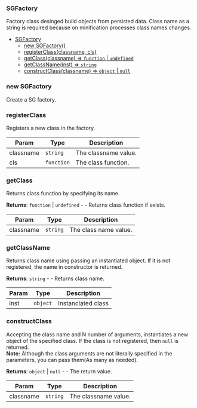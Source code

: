 <a name="SGFactory"></a>

### SGFactory
Factory class desinged build objects from persisted data.
Class name as a string is required because on minification processes class names changes.



* [SGFactory](#SGFactory)
    * [new SGFactory()](#new-SGFactory)
    * [registerClass(classname, cls)](#registerClass)
    * [getClass(classname) ⇒ <code>function</code> \| <code>undefined</code>](#getClass)
    * [getClassName(inst) ⇒ <code>string</code>](#getClassName)
    * [constructClass(classname) ⇒ <code>object</code> \| <code>null</code>](#constructClass)

<a name="new_SGFactory_new"></a>

### new SGFactory
Create a SG factory.

<a name="SGFactory+registerClass"></a>

### registerClass
Registers a new class in the factory.



| Param | Type | Description |
| --- | --- | --- |
| classname | <code>string</code> | The classname value. |
| cls | <code>function</code> | The class function. |

<a name="SGFactory+getClass"></a>

### getClass
Returns class function by specifying its name.


**Returns**: <code>function</code> \| <code>undefined</code> - - Returns class function if exists.  

| Param | Type | Description |
| --- | --- | --- |
| classname | <code>string</code> | The class name value. |

<a name="SGFactory+getClassName"></a>

### getClassName
Returns class name using passing an instantiated object.
If it is not registered, the name in constructor is returned.


**Returns**: <code>string</code> - - Returns class name.  

| Param | Type | Description |
| --- | --- | --- |
| inst | <code>object</code> | Instanciated class |

<a name="SGFactory+constructClass"></a>

### constructClass
Accepting the class name and N number of arguments, instantiates a new object of the specified class.
If the class is not registered, then `null` is returned. <br>
**Note:** Although the class arguments are not literally specified in the parameters,
you can pass them(As many as needed).


**Returns**: <code>object</code> \| <code>null</code> - - The return value.  

| Param | Type | Description |
| --- | --- | --- |
| classname | <code>string</code> | The classname value. |

